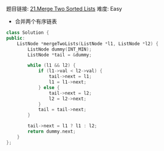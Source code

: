 题目链接: [21.Merge Two Sorted Lists][1]
难度: Easy

- 合并两个有序链表

```cpp
class Solution {
public:
    ListNode *mergeTwoLists(ListNode *l1, ListNode *l2) {
        ListNode dummy(INT_MIN);
        ListNode *tail = &dummy;

        while (l1 && l2) {
            if (l1->val < l2->val) {
                tail->next = l1;
                l1 = l1->next;
            } else {
                tail->next = l2;
                l2 = l2->next;
            }
            tail = tail->next;
        }

        tail->next = l1 ? l1 : l2;
        return dummy.next;
    }
};
```

[1]: https://leetcode.com/problems/merge-two-sorted-lists/